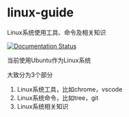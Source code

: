 # linux-guide
Linux系统使用工具、命令及相关知识

[![Documentation Status](https://readthedocs.org/projects/zj-linux-guide/badge/?version=latest)](https://zj-linux-guide.readthedocs.io/zh_CN/latest/?badge=latest)

当前使用Ubuntu作为Linux系统

大致分为3个部分

1. Linux系统工具，比如chrome，vscode
2. Linux系统命令，比如tree，git
3. Linux系统相关知识
